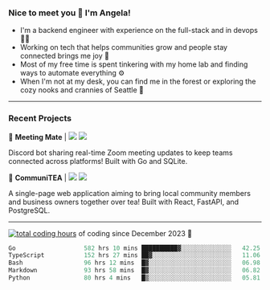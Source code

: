 ### Nice to meet you 👋 I'm Angela!

- I'm a backend engineer with experience on the full-stack and in devops 👩‍💻
- Working on tech that helps communities grow and people stay connected brings me joy 🤝
- Most of my free time is spent tinkering with my home lab and finding ways to automate everything ⚙️
- When I'm not at my desk, you can find me in the forest or exploring the cozy nooks and crannies of Seattle 🧋

---

### Recent Projects

👾 **Meeting Mate** | [![](https://img.shields.io/badge/Code-violet.svg?style=flat-square)](https://github.com/angelajfisher/meeting-mate) [![](https://img.shields.io/badge/Site-violet.svg?style=flat-square)](https://angelajfisher.com/projects/meeting-mate)

Discord bot sharing real-time Zoom meeting updates to keep teams connected across platforms! Built with Go and SQLite.

🍵 **CommuniTEA** | [![](https://img.shields.io/badge/Code-green.svg?style=flat-square)](https://gitlab.com/angelajfisher/communiTEA) [![](https://img.shields.io/badge/Demo-green.svg?style=flat-square)](https://angelajfisher.gitlab.io/communiTEA/)

A single-page web application aiming to bring local community members and business owners together over tea!  Built with React, FastAPI, and PostgreSQL.

---

<a href="https://wakatime.com/@018c1e94-8745-411f-aea1-f33be044d952"><img src="https://wakatime.com/badge/user/018c1e94-8745-411f-aea1-f33be044d952.svg?style=flat-square" alt="total coding hours" /></a> of coding since December 2023 🌊<br>
<!--START_SECTION:waka-->

```go
Go                   582 hrs 10 mins ██████████▓░░░░░░░░░░░░░░   42.25 %
TypeScript           152 hrs 27 mins ██▓░░░░░░░░░░░░░░░░░░░░░░   11.06 %
Bash                 96 hrs 12 mins  █▓░░░░░░░░░░░░░░░░░░░░░░░   06.98 %
Markdown             93 hrs 58 mins  █▓░░░░░░░░░░░░░░░░░░░░░░░   06.82 %
Python               80 hrs 4 mins   █▒░░░░░░░░░░░░░░░░░░░░░░░   05.81 %
```

<!--END_SECTION:waka--> 
